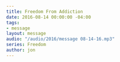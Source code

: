 ```yaml
---
title: Freedom From Addiction
date: 2016-08-14 00:00:00 -04:00
tags:
- message
layout: message
audio: "/audio/2016/message 08-14-16.mp3"
series: Freedom
author: jon
---
```


